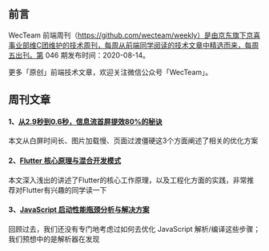 ## 前言

WecTeam 前端周刊（https://github.com/wecteam/weekly）是由京东旗下京喜事业部维C团维护的技术周刊，每周从前端同学阅读的技术文章中精选而来，每周五出刊。第 046 期发布时间：2020-08-14。

更多「原创」前端技术文章，欢迎关注微信公众号「WecTeam」。



## 周刊文章

#### 1、[从2.9秒到0.6秒，信息流首屏提效80%的秘诀](https://mp.weixin.qq.com/s/dGO7cvhnr0cWdeu7O2v5Eg)

本文从白屏时间长、图片加载慢、页面过渡僵硬这3个方面阐述了相关的优化方案

#### 2、[Flutter 核心原理与混合开发模式](https://mp.weixin.qq.com/s/SK64Yl_FoS6kdNU0KAdPGg)

本文深入浅出的讲述了Flutter的核心工作原理，以及工程化方面的实践，非常推荐对Flutter有兴趣的同学读一下

#### 3、[JavaScript 启动性能瓶颈分析与解决方案](https://mp.weixin.qq.com/s/K-QOsOFfaQLU8MLkG6Skow)

回顾过去，我们还没有专门地考虑过如何去优化 JavaScript 解析/编译这些步骤；我们预想中的是解析器在发现<script> 标签后会瞬时完成解析操作，不过这很明显是痴人说梦。本文会深入分析浏览器对于 JavaScript 的这些处理流程，挖掘出那些影响你应用启动时间的罪魁祸首



## 经典

#### [25个你不得不知道的数组reduce高级用法](https://juejin.im/post/6844904063729926152)

25个场景来详细了解强大的reduce的高级用法

#### [带你彻底弄懂Event Loop](https://segmentfault.com/a/1190000016278115)

深入理解eventloop，了解到Event Loop到底是一种什么机制，浏览器和NodeJS的Event Loop又有什么区别。

#### [小程序自动化测试](https://segmentfault.com/a/1190000023555693)

本文介绍了如何自定义一个测试工具去记录操作小程序时的操作路径，测试工具可以自动还原之前的操作，并且可以捕获操作过程中发生的异常

#### [为什么你需要避免使用ORM（含Node.js示例）](https://segmentfault.com/a/1190000020490982)

orm对于数据模型的维护更新、项目结构的清晰简洁等都有好处，但是也有一些弊端。本文介绍了不同抽象层的数据操作库、附带示例的orm缺点，对于更全面的认识orm以及技术选型都有帮助

#### [编写高质量可维护的代码之优化逻辑判断](https://www.zoo.team/article/logical-judgment)

if else、switch case 是日常开发中最常见的条件判断语句，这种看似简单的语句，当遇到复杂的业务场景时，如果处理不善，就会出现大量的逻辑嵌套，可读性差并且难以扩展。编写高质量可维护的代码，我们先从最小处入手，一起来看看在前端开发过程中，可以从哪些方面来优化逻辑判断



## 资源

#### [DOM 高级工程师不完全指南](https://mp.weixin.qq.com/s/uhp2OV4NVVos4yx4f_TRnQ)

关于DOM api的那些事儿，手撕 DOM 应当是一个前端攻城狮的必备技能，这正是本文诞生的初衷。

#### [从零开始配置 TypeScript 项目](https://juejin.im/post/6856410900577026061)

介绍算法与 TypeScript 实现中 TypeScript 项目整体的环境配置过程








